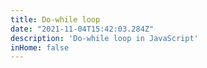 ```yaml
---
title: Do-while loop
date: "2021-11-04T15:42:03.284Z"
description: 'Do-while loop in JavaScript'
inHome: false
---
```


